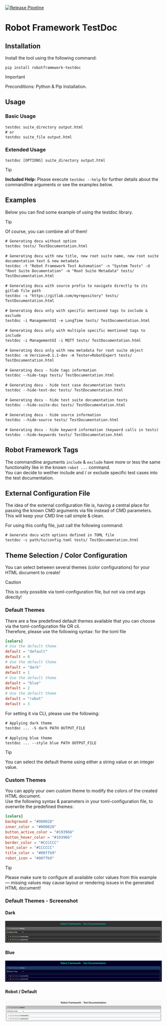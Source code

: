 [![Release Pipeline](https://github.com/MarvKler/robotframework-testdoc/actions/workflows/release.yml/badge.svg)](https://github.com/MarvKler/robotframework-testdoc/actions/workflows/release.yml)

# Robot Framework TestDoc

## Installation

Install the tool using the following command:
```shell
pip install robotframework-testdoc
```

> [!IMPORTANT]
> Preconditions: Python & Pip Installation.

## Usage

### Basic Usage
```shell
testdoc suite_directory output.html
# or
testdoc suite_file output.html
```

### Extended Usage
```shell
testdoc [OPTIONS] suite_directory output.html
```

> [!TIP]
> **Included Help:** Please execute ``testdoc --help`` for further details about the commandline arguments or see the examples below.

## Examples

Below you can find some example of using the testdoc library.  

> [!TIP]
> Of course, you can combine all of them!

```shell
# Generating docu without option
testdoc tests/ TestDocumentation.html

# Generating docu with new title, new root suite name, new root suite documentation text & new metadata
testdoc -t "Robot Framework Test Automation" -n "System Tests" -d "Root Suite Documentation" -m "Root Suite Metadata" tests/ TestDocumentation.html

# Generating docu with source prefix to navigate directly to its gitlab file path
testdoc -s "https://gitlab.com/myrepository" tests/ TestDocumentation.html

# Generating docu only with specific mentioned tags to include & exclude 
testdoc -i ManagementUI -e LongTime tests/ TestDocumentation.html

# Generating docu only with multiple specific mentioned tags to include
testdoc -i ManagementUI -i MQTT tests/ TestDocumentation.html

# Generating docu only with new metadata for root suite object
testdoc -m Version=0.1.1-dev -m Tester=RobotExpert tests/ TestDocumentation.html

# Generating docu - hide tags information
testdoc --hide-tags tests/ TestDocumentation.html

# Generating docu - hide test case documentation texts
testdoc --hide-test-doc tests/ TestDocumentation.html

# Generating docu - hide test suite documentation texts
testdoc --hide-suite-doc tests/ TestDocumentation.html

# Generating docu - hide source information
testdoc --hide-source tests/ TestDocumentation.html

# Generating docu - hide keyword information (keyword calls in tests)
testdoc --hide-keywords tests/ TestDocumentation.html
```

## Robot Framework Tags
The commandline arguments ``include`` & ``exclude`` have more or less the same functionality like in the known ``robot ...`` command.     
You can decide to weither include and / or exclude specific test cases into the test documentation.

## External Configuration File
The idea of the external configuration file is, having a central place for passing the known CMD arguments via file instead of CMD parameters.   
This will keep your CMD line call simple & clean.

For using this config file, just call the following command:
```shell
# Generate docu with options defined in TOML file
testdoc -c path/to/config.toml tests/ TestDocumentation.html
```

## Theme Selection / Color Configuration

You can select between several themes (color configurations) for your HTML document to create!

> [!CAUTION]
> This is only possible via toml-configuration file, but not via cmd args directly!

### Default Themes

There are a few predefined default themes available that you can choose via the toml-configuration file OR cli.   
Therefore, please use the following syntax: for the toml file
```toml
[colors]
# Use the default theme
default = "default"
default = 0
# Use the default theme
default = "dark"
default = 1
# Use the default theme
default = "blue"
default = 2
# Use the default theme
default = "robot"
default = 3
```

For setting it via CLI, please use the following:
```shell
# Applying dark theme
testdoc ... -S dark PATH OUTPUT_FILE

# Applying blue theme
testdoc ... --style blue PATH OUTPUT_FILE
```

> [!TIP]
> You can select the default theme using either a string value or an integer value.

### Custom Themes

You can apply your own custom theme to modify the colors of the created HTML document.   
Use the following syntax & parameters in your toml-configuration file, to overwrite the predefined themes:
```toml
[colors]
background = "#000028"
inner_color = "#000028"
button_active_color = "#193966"
button_hover_color = "#193966"
border_color = "#CCCCCC"
text_color = "#CCCCCC"
title_color = "#00ffb9"
robot_icon = "#00ffb9"
```

> [!TIP]
> Please make sure to configure all available color values from this example — missing values may cause layout or rendering issues in the generated HTML document!

### Default Themes - Screenshot

#### Dark

![alt text](docs/style_dark.png)

#### Blue

![alt text](docs/style_blue.png)

#### Robot / Default

![alt text](docs/style_robot.png)